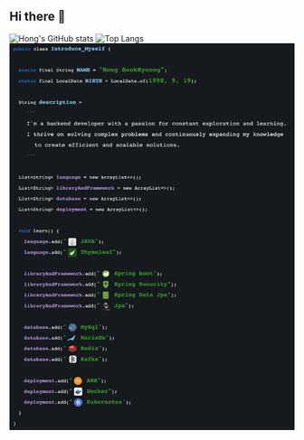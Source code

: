 ## Hi there 👋

<div>
  <img src="https://github-readme-stats.vercel.app/api?username=seokhyeong9171&show_icons=true&theme=radical" alt="Hong's GitHub stats" height="160" />
  <img src="https://github-readme-stats.vercel.app/api/top-langs/?username=seokhyeong9171&layout=compact&theme=radical" alt="Top Langs" height="160" />
</div>

<img src="./resource/info.png" >

